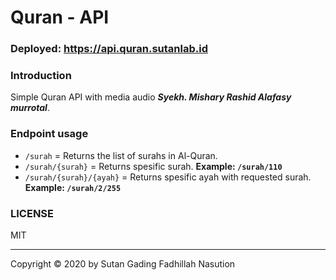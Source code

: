 # Quran - API

### Deployed: https://api.quran.sutanlab.id

### Introduction
Simple Quran API with media audio ***Syekh. Mishary Rashid Alafasy murrotal***.

### Endpoint usage
- `/surah` = Returns the list of surahs in Al-Quran.
- `/surah/{surah}` = Returns spesific surah. **Example: `/surah/110`**
- `/surah/{surah}/{ayah}` = Returns spesific ayah with requested surah. **Example: `/surah/2/255`**

### LICENSE
MIT

---
Copyright © 2020 by Sutan Gading Fadhillah Nasution
